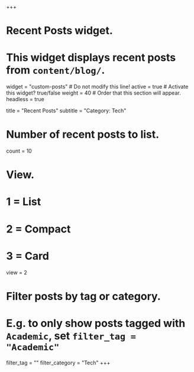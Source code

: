 +++
# Recent Posts widget.
# This widget displays recent posts from `content/blog/`.
widget = "custom-posts"  # Do not modify this line!
active = true  # Activate this widget? true/false
weight = 40  # Order that this section will appear.
headless = true

title = "Recent Posts"
subtitle = "Category: Tech"

# Number of recent posts to list.
count = 10

# View.
#   1 = List
#   2 = Compact
#   3 = Card
view = 2

# Filter posts by tag or category.
#  E.g. to only show posts tagged with `Academic`, set `filter_tag = "Academic"`
filter_tag = ""
filter_category = "Tech"
+++
